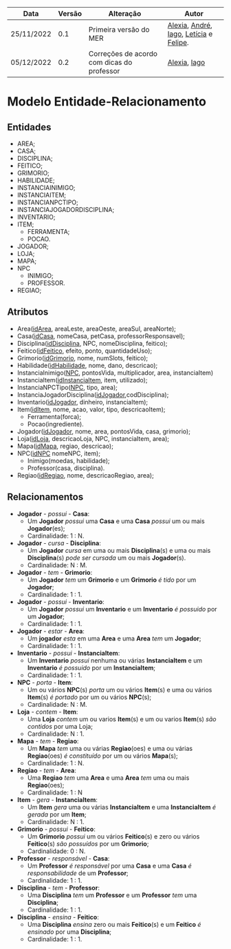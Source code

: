 |Data|Versão|Alteração|Autor| 
|----|------|---------|-----|
|25/11/2022|0.1|Primeira versão do MER |[Alexia](https://github.com/alexianaa), [André](https://github.com/dartmol203), [Iago](https://github.com/iagoscm), [Letícia](https://github.com/leticiaarj) e [Felipe](https://github.com/felipecdmoura ).|
|05/12/2022|0.2|Correções de acordo com dicas do professor |[Alexia](https://github.com/alexianaa), [Iago](https://github.com/iagoscm)|
# Modelo Entidade-Relacionamento

## Entidades
* AREA;
* CASA;
* DISCIPLINA;
* FEITICO;
* GRIMORIO; 
* HABILIDADE;
* INSTANCIAINIMIGO;
* INSTANCIAITEM;
* INSTANCIANPCTIPO;
* INSTANCIAJOGADORDISCIPLINA;
* INVENTARIO;
* ITEM;
    * FERRAMENTA;
    * POCAO.
* JOGADOR;
* LOJA; 
* MAPA;
* NPC
    * INIMIGO;
    * PROFESSOR.
* REGIAO;

## Atributos
* Area(<ins>idArea</ins>, areaLeste, areaOeste, areaSul, areaNorte); 
* Casa(<ins>idCasa</ins>, nomeCasa, petCasa, professorResponsavel);
* Disciplina(<ins>idDisciplina</ins>, NPC, nomeDisciplina, feitico);
* Feitico(<ins>idFeitico</ins>, efeito, ponto, quantidadeUso);
* Grimorio(<ins>idGrimorio</ins>, nome, numSlots, feitico);
* Habilidade(<ins>idHabilidade</ins>, nome, dano, descricao);
* InstanciaInimigo(<ins>NPC</ins>, pontosVida, multiplicador, area, instanciaItem)
* InstanciaItem(<ins>idInstanciaItem</ins>, item, utilizado);
* InstanciaNPCTipo(<ins>NPC</ins>, tipo, area);
* InstanciaJogadorDisciplina(<ins>idJogador</ins>,codDisciplina); 
* Inventario(<ins>idJogador</ins>, dinheiro, instanciaItem); 
* Item(<ins>idItem</ins>, nome, acao, valor, tipo, descricaoItem); 
    * Ferramenta(forca);
    * Pocao(ingrediente).
* Jogador(<ins>idJogador</ins>, nome, area, pontosVida, casa, grimorio);
* Loja(<ins>idLoja</ins>, descricaoLoja, NPC, instanciaItem, area);
* Mapa(<ins>idMapa</ins>, regiao, descricao);
* NPC(<ins>idNPC</ins> nomeNPC, item);
    * Inimigo(moedas, habilidade);
    * Professor(casa, disciplina).
* Regiao(<ins>idRegiao</ins>, nome, descricaoRegiao, area);

## Relacionamentos
* **Jogador** -  *possui* -  **Casa**:
    * Um **Jogador** *possui* uma **Casa** e uma **Casa** *possui* um ou mais **Jogador**(es); 
    * Cardinalidade: 1 : N.
* **Jogador** -  *cursa* -  **Disciplina**:
    * Um **Jogador** *cursa* em uma ou mais **Disciplina**(s) e uma ou mais **Disciplina**(s) *pode ser cursada* um ou mais **Jogador**(s). 
    * Cardinalidade: N : M.
* **Jogador** - *tem* - **Grimorio**:
    * Um **Jogador** *tem* um **Grimorio** e um **Grimorio** *é tido* por um **Jogador**;
    * Cardinalidade: 1 : 1.
* **Jogador** - *possui* - **Inventario**:
    * Um **Jogador** *possui* um **Inventario** e um **Inventario** *é possuido* por um **Jogador**;
    * Cardinalidade: 1 : 1.    
* **Jogador** - *estar* - **Area**:
    * Um **jogador** *esta* em uma **Area** e uma **Area** *tem* um **Jogador**;
    * Cardinalidade: 1 : 1.
* **Inventario** - *possui* - **InstanciaItem**:
    * Um **Inventario** *possui* nenhuma ou várias **InstanciaItem** e um **Inventario** *é possuido* por um **InstanciaItem**;
    * Cardinalidade: 1 : 1. 
* **NPC** - *porta* - **Item**:
    * Um ou vários **NPC**(s) *porta* um ou vários **Item**(s) e uma ou vários **Item**(s) *é portado* por um ou vários **NPC**(s);
    * Cardinalidade: N : M.
* **Loja** - *contem* - **Item**:
    *    Uma **Loja** *contem* um ou varios **Item**(s) e um ou varios **Item**(s) *são contidos* por uma Loja;
    * Cardinalidade: N : 1.
* **Mapa** - *tem* - **Regiao**:
    * Um **Mapa** *tem* uma ou várias **Regiao**(oes) e uma ou várias **Regiao**(oes) *é constituído* por um ou vários **Mapa**(s);
    * Cardinalidade: 1 : N.
* **Regiao** - *tem* - **Area**:
    * Uma **Regiao** *tem* uma **Area** e uma **Area** *tem* uma ou mais **Regiao**(oes);
    * Cardinalidade: 1 : N
* **Item** - *gera* - **InstanciaItem**:
    * Um **Item** *gera* uma ou várias **InstanciaItem** e uma **InstanciaItem** *é gerada* por um **Item**;
    * Cardinalidade: N : 1.
* **Grimorio** - *possui* - **Feitico**:
    * Um **Grimorio** *possui* um ou vários **Feitico**(s) e zero ou vários **Feitico**(s) *são possuídos* por um **Grimorio**;
    * Cardinalidade: 0 : N.
* **Professor** - *responsável* - **Casa**:
    * Um **Professor** *é responsável* por uma **Casa** e uma **Casa** *é responsabilidade* de um **Professor**;
    * Cardinalidade: 1 : 1.
* **Disciplina** - *tem* - **Professor**:
    * Uma **Disciplina** *tem* um **Professor** e um **Professor** *tem* uma **Disciplina**;
    * Cardinalidade: 1 : 1.
* **Disciplina** - *ensina* - **Feitico**:
    * Uma **Disciplina** *ensina* zero ou mais **Feitico**(s) e um **Feitico** *é ensinado* por uma **Disciplina**;
    * Cardinalidade: 1 : 1.
